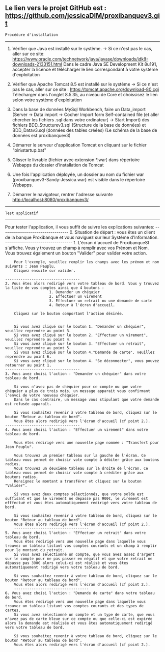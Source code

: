 Le lien vers le projet GitHub est :
	https://github.com/jessicaDIM/proxibanquev3.git
--------------------------------------------------------------------------------------------------------------------------------------------------------------------------	
	Procédure d'installation
--------------------------------------------------------------------------------------------------------------------------------------------------------------------------
1. Vérifier que Java est installé sur le système.
-> Si ce n'est pas le cas, aller sur ce site: https://www.oracle.com/technetwork/java/javase/downloads/jdk8-downloads-2133151.html
Dans le cadre Java SE Development Kit 8u191, accepter la licence et télécharger le lien correspondant à votre système d'exploitation

2. Vérifier que Apache Tomcat 8.5 est installé sur le système
-> Si ce n'est pas le cas, aller sur ce site : https://tomcat.apache.org/download-80.cgi
Télécharger dans l'onglet 8.5.35, au niveau de Core et choissisez le lien selon votre système d'exploitation

3. Dans la base de données MySql Workbench, faire un Data_import (Server -> Data import -> Cocher Import form Self-contained file (et aller chercher les fichiers .sql dans votre ordinateur) -> Start Import)
des fichiers BDD_Structurev3.sql (Structure de la base de données) et BDD_Datav3.sql (données des tables créées)
(Le schéma de la base de données est proxibanquev3)

4. Démarrer le serveur d'application Tomcat en cliquant sur le fichier "bin\startup.bat"

5. Glisser le livrable (fichier avec extension *.war) dans répertoire Webapps du dossier d'installation de Tomcat 

6. Une fois l'application déployée, un dossier au nom du fichier war (proxibanquev3-Sandy-Jessica.war) est visible dans le répertoire Webapps.

7. Démarrer le navigateur, rentrer l'adresse suivante <http://localhost:8080/proxibanquev3/>
--------------------------------------------------------------------------------------------------------------------------------------------------------------------------	
	Test applicatif
--------------------------------------------------------------------------------------------------------------------------------------------------------------------------
Pour tester l'application, il vous suffit de suivre les explications suivantes:
	----------------------------------
	0. Situation de départ : vous êtes un client de la banque Proxibanque et vous naviguez sur leur Système d'Information.
	----------------------------------
	1. L'écran d'accueil de ProxibanqueSI s'affiche. Vous y trouvez un champ à remplir avec vos Prénom et Nom. Vous trouvez également un bouton "Valider" pour valider votre action.
	
		Pour l'exemple, veuillez remplir les champs avec les prénom et nom suivants : Jean Peuplu.
		Cliquez ensuite sur valider.
		
	----------------------------------	
	2. Vous êtes alors redirigé vers votre tableau de bord. Vous y trouvez la liste de vos comptes ainsi que 4 boutons :
						1. Demander un chéquier
						2. Effectuer un virement
						3. Effectuer un retrait ou une demande de carte
						4. Retour à l'écran d'accueil.
						
		Cliquez sur le bouton comportant l'action désirée.
		
		
		Si vous avez cliqué sur le bouton 1. "Demander un chéquier", veuillez reprendre au point 3.
		Si vous avez cliqué sur le bouton 2. "Effectuer un virement", veuillez reprendre au point 4.
		Si vous avez cliqué sur le bouton 3. "Effectuer un retrait", veuillez reprendre au point 5.
		Si vous avez cliqué sur le bouton 4."Demande de carte", veuillez reprendre au point 6.
		Si vous avez cliqué sur le bouton 4. "Se déconnecter", vous pouvez retourner au point 1.
	----------------------------------	
	3. Vous avez choisi l'action : "Demander un chéquier" dans votre tableau de bord.
		
		Si vous n'avez pas de chéquier pour ce compte ou que votre chéquier a plus de trois mois, un message apparait vous confirmant l'envoi de votre nouveau chéquier. 
		Dans le cas contraire, un message vous stipulant que votre demande est refusée apparaît.
		
		Si vous souhaitez revenir à votre tableau de bord, cliquez sur le bouton "Retour au tableau de bord".
		Vous êtes alors redirigé vers l'écran d'accueil (cf point 2.).
	----------------------------------	
	4. Vous avez choisi l'action : "Effectuer un virement" dans votre tableau de bord.
		
		Vous êtes redirigé vers une nouvelle page nommée : "Transfert pour Jean Peuplu".
		
		Vous trouvez un premier tableau sur la gauche de l'écran. Ce tableau vous permet de choisir vote compte à débiter grâce aux boutons radios.
		Vous trouvez un deuxième tableau sur la droite de l'écran. Ce tableau vous permet de choisir vote compte à créditer grâce aux boutons radios.
		Rensignez le montant a transférer et cliquez sur le bouton "Valider".
		
		Si vous avez deux comptes sélectionnés, que votre solde est suffisant et que le virement ne dépasse pas 900€, le virement est efffectué et vous êtes automatiquement redirigé vers votre tableau de bord.
		
		Si vous souhaitez revenir à votre tableau de bord, cliquez sur le bouton "Retour au tableau de bord".
		Vous êtes alors redirigé vers l'écran d'accueil (cf point 2.).
		----------------------------------	
	5. Vous avez choisi l'action : "Effectuer un retrait" dans votre tableau de bord.
		Vous êtes redirigé vers une nouvelle page dans laquelle vous trouvez un tableau listant vos comptes courants et un champ à remplir pour le montant du retrait.
		Si vous avez sélectionné un compte, que vous avez assez d'argent sur le compte pour ne pas passer en négatif et que votre retrait ne dépasse pas 300€ alors celui-ci est réalisé et vous êtes automatiquement redirigé vers votre tableau de bord.
		
		Si vous souhaitez revenir à votre tableau de bord, cliquez sur le bouton "Retour au tableau de bord".
		Vous êtes alors redirigé vers l'écran d'accueil (cf point 2.).
		----------------------------------	
	6. Vous avez choisi l'action : "Demande de carte" dans votre tableau de bord.
		Vous êtes redirigé vers une nouvelle page dans laquelle vous trouvez un tableau listant vos comptes courants et des types de cartes.
		Si vous avez sélectionné un compte et un type de carte, que vous n'avez pas de carte bleue sur ce compte ou que celle-ci est expirée alors la demande est réalisée et vous êtes automatiquement redirigé vers votre tableau de bord.
		
		Si vous souhaitez revenir à votre tableau de bord, cliquez sur le bouton "Retour au tableau de bord".
		Vous êtes alors redirigé vers l'écran d'accueil (cf point 2.).